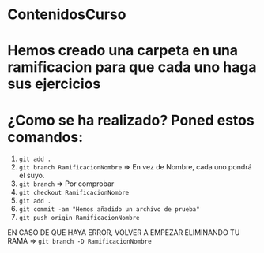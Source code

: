 # ContenidosCurso
# Hemos creado una carpeta en una ramificacion para que cada uno haga sus ejercicios
# ¿Como se ha realizado? Poned estos comandos:

1. `git add .` 
2. `git branch RamificacionNombre` => En vez de Nombre, cada uno pondrá el suyo.
3. `git branch` => Por comprobar 
4. `git checkout RamificacionNombre`
5. `git add .`
6. `git commit -am "Hemos añadido un archivo de prueba"`
7. `git push origin RamificacionNombre`

EN CASO DE QUE HAYA ERROR, VOLVER A EMPEZAR ELIMINANDO TU RAMA => `git branch -D RamificacionNombre`